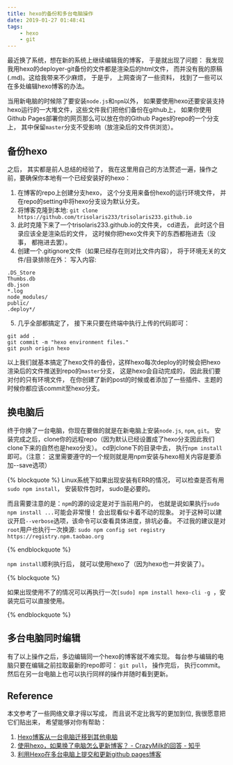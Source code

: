 ```yaml
---
title: hexo的备份和多台电脑操作
date: 2019-01-27 01:48:41
tags: 
    - hexo
    - git
---
```


最近换了系统，想在新的系统上继续编辑我的博客， 于是就出现了问题： 我发现我用hexo的deployer-git备份的文件都是渲染后的html文件， 而并没有我的原稿(.md)。这给我带来不少麻烦， 于是乎， 上网查询了一些资料， 找到了一些可以在多处编辑hexo博客的办法。

当用新电脑的时候除了要安装`node.js`和`npm`以外， 如果要使用hexo还要安装支持hexo运行的一大堆文件，这些文件我们把他们备份在github上， 如果你使用Github Pages部署你的网页那么可以放在你的Github Pages的repo的一个分支上， 其中保留`master`分支不受影响（放渲染后的文件供浏览）。


## 备份hexo
之后， 其实都是前人总结的经验了， 我在这里用自己的方法赘述一遍，操作之前，要确保你本地有一个已经安装好的hexo：
1. 在博客的repo上创建分支hexo， 这个分支用来备份hexo的运行环境文件， 并在repo的setting中将hexo分支设为默认分支。
2. 将博客克隆到本地: `git clone https://github.com/trisolaris233/trisolaris233.github.io`
3. 此时克隆下来了一个trisolaris233.github.io的文件夹， cd进去， 此时这个目录应该全是渲染后的文件， 这时候你把hexo文件夹下的东西都拖进去（没事， 都拖进去罢）。
4. 创建一个.gitignore文件（如果已经存在则对比文件内容）， 将于环境无关的文件/目录排除在外：
写入内容:
```
.DS_Store
Thumbs.db
db.json
*.log
node_modules/
public/
.deploy*/
```
5. 几乎全部都搞定了， 接下来只要在终端中执行上传的代码即可：
```git
git add .
git commit -m "hexo environment files."
git push origin hexo
```

以上我们就基本搞定了hexo文件的备份，这样hexo每次deploy的时候会把hexo渲染后的文件推送到repo的`master`分支， 这是hexo会自动完成的， 因此我们要对付的只有环境文件， 在你创建了新的post的时候或者添加了一些插件、主题的时候你都应该commit至hexo分支。

## 换电脑后
终于你换了一台电脑，你现在要做的就是在新电脑上安装`node.js`, `npm`, `git`。 安装完成之后，clone你的远程repo（因为默认已经设置成了hexo分支因此我们clone下来的自然也是hexo分支）。 cd到clone下的目录中去， 执行`npm install`即可。（注意： 这里需要遵守的一个规则就是用npm安装与hexo相关内容是要添加--save选项）

{% blockquote %}
Linux系统下如果出现安装有ERR的情况， 可以检查是否有用`sudo npm install`， 安装软件包时， sudo是必要的。

而且需要注意的是：`npm`的源的设定是对于当前用户的， 也就是说如果执行`sudo npm install ...`可能会非常慢！ 会出现看似卡着不动的现象。 对于这种可以建议开启`--verbose`选项，该命令可以查看具体进度，排坑必备。 不过我的建议是对`root`用户也执行一次换源: `sudo npm config set registry https://registry.npm.taobao.org `

{% endblockquote %}

`npm install`顺利执行后， 就可以使用hexo了（因为hexo也一并安装了）。

{% blockquote %}

如果出现使用不了的情况可以再执行一次`[sudo] npm install hexo-cli -g `，安装完后可以直接使用。

{% endblockquote %}



## 多台电脑同时编辑
有了以上操作之后，多边编辑同一个hexo的博客就不难实现。 每台参与编辑的电脑只要在编辑之前拉取最新的repo即可： `git pull`， 操作完后， 执行commit。 然后在另一台电脑上也可以执行同样的操作并随时看到更新。

## Reference
本文参考了一些网络文章才得以写成， 而且说不定比我写的更加到位, 我很愿意把它们贴出来， 希望能够对你有帮助：
1. [Hexo博客从一台电脑迁移到其他电脑](https://www.jianshu.com/p/beb8d611340a)
2. [使用hexo，如果换了电脑怎么更新博客？ - CrazyMilk的回答 - 知乎](https://www.zhihu.com/question/21193762/answer/79109280)
3. [利用Hexo在多台电脑上提交和更新github pages博客](https://www.jianshu.com/p/0b1fccce74e0)
